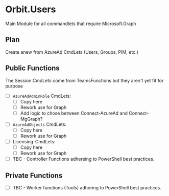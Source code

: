 ﻿# Orbit.Users

Main Module for all commandlets that require Microsoft.Graph

## Plan

Create anew from AzureAd CmdLets (Users, Groups, PIM, etc.)

## Public Functions

The Session CmdLets come from TeamsFunctions but they aren't yet fit for purpose

- [ ] `AzureAdAdminRole` CmdLets:
  - [ ] Copy here
  - [ ] Rework use for Graph
  - [ ] Add logic to chose between Connect-AzureAd and Connect-MgGraph?
- [ ] `AzureAdObjects` CmdLets:
  - [ ] Copy here
  - [ ] Rework use for Graph
- [ ] Licensing-CmdLets:
  - [ ] Copy here
  - [ ] Rework use for Graph
- [ ] TBC - Controller Functions adhereing to PowerShell best practices.

## Private Functions

- [ ] TBC - Worker functions (Tools) adhering to PowerShell best practices.
